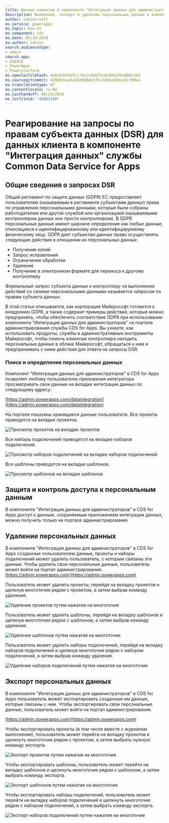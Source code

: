 ```yaml
---
title: Данные клиентов в компоненте "Интеграция данных для администраторов"
description: Выявление, экспорт и удаление персональных данных в компоненте "Интеграция данных для администраторов" для CDS for Apps
author: sabinn-msft
ms.service: powerapps
ms.topic: how-to
ms.component: cds
ms.date: 05/20/2018
ms.author: sabinn
search.audienceType:
- admin
search.app:
- D365CE
- PowerApps
- Powerplatform
ms.openlocfilehash: 4a0cb3dfedfcc79c2c68575c8c001af6a800c269
ms.sourcegitcommit: 429b83aaa5a91d5868e1fbc169bed1bac0c709ea
ms.translationtype: HT
ms.contentlocale: ru-RU
ms.lasthandoff: 08/24/2018
ms.locfileid: "42862140"
---
```

# <a name="responding-to-data-subject-rights-dsr-requests-for-data-integration-for-common-data-service-for-apps-customer-data"></a>Реагирование на запросы по правам субъекта данных (DSR) для данных клиента в компоненте "Интеграция данных" службы Common Data Service for Apps

## <a name="introduction-to-dsr-requests"></a>Общие сведения о запросах DSR

Общий регламент по защите данных (GDPR) ЕС предоставляет пользователям (называемым в регламенте субъектами данных) права по управлению персональными данными, которые были собраны работодателем или другой службой или организацией (называемыми контроллером данных или просто контроллером). В GDPR персональные данные имеют широкое определение как любые данные, относящиеся к идентифицированному или идентифицируемому физическому лицу. GDPR дает субъектам данных право осуществлять следующие действия в отношении их персональных данных:

- Получение копий
- Запрос исправлений
- Ограничение обработки
- Удаление
- Получение в электронном формате для переноса к другому контроллеру

Формальный запрос субъекта данных к контроллеру на выполнение действий со своими персональными данными называется запросом по правам субъекта данных.

В этой статье описывается, как корпорация Майкрософт готовится к внедрению GDPR, а также содержит примеры действий, которые можно предпринять, чтобы обеспечить соответствие GDPR при использовании компонента "Интеграция данных для администраторов" на портале администрирования службы CDS for Apps. Вы узнаете, как использовать продукты, службы и административные инструменты Майкрософт, чтобы помочь клиентам контроллера находить персональные данные в облаке Майкрософт, обращаться к ним и предпринимать с ними действия для ответа на запросы DSR.

### <a name="searching-for-and-identifying-personal-data"></a>Поиск и определение персональных данных

Компонент "Интеграция данных для администраторов" в CDS for Apps позволяет любому пользователю приложения интегратора просматривать свои данные на вкладке интеграции данных по следующему адресу:

[https://admin.powerapps.com/dataintegration](https://admin.powerapps.com/dataintegration)

На портале показаны хранящиеся данные пользователя. Все проекты приводятся на вкладке проектов.

![Просмотр проектов на вкладке проектов](./media/data-integration-gdpr-dsr/projects-tab.png)

Все наборы подключений приводятся на вкладке наборов подключений.

![Просмотр наборов подключений на вкладке наборов подключений](./media/data-integration-gdpr-dsr/connections-tab.png)

Все шаблоны приводятся на вкладке шаблонов.

![Просмотр шаблонов на вкладке шаблонов](./media/data-integration-gdpr-dsr/templates-tab.png)

## <a name="securing-and-controlling-access-to-personal-information"></a>Защита и контроль доступа к персональным данным

В компоненте "Интеграция данных для администраторов" в CDS for Apps доступ к данным, сохраняемым приложением интеграции данных, можно получить только на портале администрирования.

## <a name="deleting-personal-data"></a>Удаление персональных данных

В компоненте "Интеграция данных для администраторов" в CDS for Apps созданные пользователем данные, проекты и наборы подключений может удалить пользователь, с которым связаны эти данные. Чтобы удалить свои персональные данные, пользователь может войти на портал администрирования: [https://admin.powerapps.com](https://admin.powerapps.com)

Пользователь может удалить проекты, перейдя на вкладку проектов и щелкнув многоточие рядом с проектом, а затем выбрав команду удаления.

![Удаление проектов путем нажатия на многоточие](./media/data-integration-gdpr-dsr/projects-del.png)

Пользователь может удалить шаблоны, перейдя на вкладку шаблонов и щелкнув многоточие рядом с шаблоном, а затем выбрав команду удаления:

![Удаление шаблонов путем нажатия на многоточие](./media/data-integration-gdpr-dsr/templates-del.png)

Пользователь может удалить наборы подключений, перейдя на вкладку наборов подключений и щелкнув многоточие рядом с набором подключений, а затем выбрав команду удаления.

![Удаление наборов подключений путем нажатия на многоточие](./media/data-integration-gdpr-dsr/connsets-del.png)

## <a name="exporting-personal-data"></a>Экспорт персональных данных

В компоненте "Интеграция данных для администраторов" в CDS for Apps пользователь может экспортировать созданные им данные, которые связаны с ним. Чтобы экспортировать свои персональные данные, пользователь может войти на портал администрирования.

[https://admin.powerapps.com](https://admin.powerapps.com)

Чтобы экспортировать проекты (в том числе вместе с журналом выполнения), пользователь может перейти на вкладку проектов и щелкнуть многоточие рядом с проектом, а затем выбрать нужную команду экспорта.

![Экспорт проектов путем нажатия на многоточие](./media/data-integration-gdpr-dsr/projects-exp.png)

Чтобы экспортировать шаблоны, пользователь может перейти на вкладку шаблонов и щелкнуть многоточие рядом с шаблоном, а затем выбрать команду экспорта.

![Экспорт шаблонов путем нажатия на многоточие](./media/data-integration-gdpr-dsr/templates-exp.png)

Чтобы экспортировать наборы подключений, пользователь может перейти на вкладку наборов подключений и щелкнуть многоточие рядом с набором подключений, а затем выбрать команду экспорта.

![Экспорт наборов подключений путем нажатия на многоточие](./media/data-integration-gdpr-dsr/connsets-exp.png)
